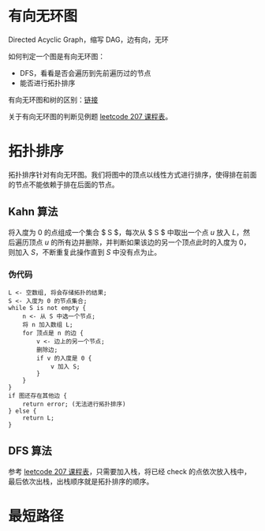 # 有向无环图

Directed Acyclic Graph，缩写 DAG，边有向，无环

如何判定一个图是有向无环图：

* DFS，看看是否会遍历到先前遍历过的节点
* 能否进行拓扑排序

有向无环图和树的区别：[链接](https://blog.csdn.net/XXJ19950917/article/details/78046550)

关于有向无环图的判断见例题 [leetcode 207 课程表](https://leetcode-cn.com/problems/course-schedule/)。



# 拓扑排序

拓扑排序针对有向无环图。我们将图中的顶点以线性方式进行排序，使得排在前面的节点不能依赖于排在后面的节点。

## Kahn 算法

将入度为 0 的点组成一个集合 $ S $，每次从 $ S $ 中取出一个点 $u$ 放入 $L$，然后遍历顶点 $u$ 的所有边并删除，并判断如果该边的另一个顶点此时的入度为 0，则加入 $S$，不断重复此操作直到 $S$ 中没有点为止。

### 伪代码

```
L <- 空数组, 将会存储拓扑的结果;
S <- 入度为 0 的节点集合;
while S is not empty {
    n <- 从 S 中选一个节点;
    将 n 加入数组 L;
    for 顶点是 n 的边 {
        v <- 边上的另一个节点;
        删除边;
        if v 的入度是 0 {
            v 加入 S;
        }
    }
}
if 图还存在其他边 {
    return error; (无法进行拓扑排序)
} else {
    return L; 
}
```

## DFS 算法

参考 [leetcode 207 课程表](https://leetcode-cn.com/problems/course-schedule/)，只需要加入栈，将已经 check 的点依次放入栈中，最后依次出栈，出栈顺序就是拓扑排序的顺序。



# 最短路径







